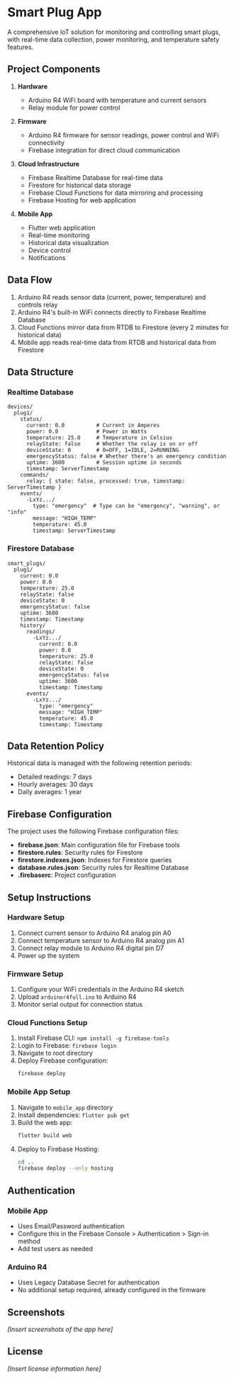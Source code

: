 # Smart Plug App

A comprehensive IoT solution for monitoring and controlling smart plugs, with real-time data collection, power monitoring, and temperature safety features.

## Project Components

1. **Hardware**
   - Arduino R4 WiFi board with temperature and current sensors
   - Relay module for power control

2. **Firmware**
   - Arduino R4 firmware for sensor readings, power control and WiFi connectivity
   - Firebase integration for direct cloud communication

3. **Cloud Infrastructure**
   - Firebase Realtime Database for real-time data
   - Firestore for historical data storage
   - Firebase Cloud Functions for data mirroring and processing
   - Firebase Hosting for web application

4. **Mobile App**
   - Flutter web application
   - Real-time monitoring
   - Historical data visualization
   - Device control
   - Notifications

## Data Flow

1. Arduino R4 reads sensor data (current, power, temperature) and controls relay
2. Arduino R4's built-in WiFi connects directly to Firebase Realtime Database
3. Cloud Functions mirror data from RTDB to Firestore (every 2 minutes for historical data)
4. Mobile app reads real-time data from RTDB and historical data from Firestore

## Data Structure

### Realtime Database

```
devices/
  plug1/
    status/
      current: 0.0          # Current in Amperes
      power: 0.0            # Power in Watts
      temperature: 25.0     # Temperature in Celsius
      relayState: false     # Whether the relay is on or off
      deviceState: 0        # 0=OFF, 1=IDLE, 2=RUNNING
      emergencyStatus: false # Whether there's an emergency condition
      uptime: 3600          # Session uptime in seconds
      timestamp: ServerTimestamp
    commands/
      relay: { state: false, processed: true, timestamp: ServerTimestamp }
    events/
      -LxYz.../
        type: "emergency"  # Type can be "emergency", "warning", or "info"
        message: "HIGH_TEMP"
        temperature: 45.0
        timestamp: ServerTimestamp
```

### Firestore Database

```
smart_plugs/
  plug1/
    current: 0.0
    power: 0.0
    temperature: 25.0
    relayState: false
    deviceState: 0
    emergencyStatus: false
    uptime: 3600
    timestamp: Timestamp
    history/
      readings/
        -LxYz.../
          current: 0.0
          power: 0.0
          temperature: 25.0
          relayState: false
          deviceState: 0
          emergencyStatus: false
          uptime: 3600
          timestamp: Timestamp
      events/
        -LxYz.../
          type: "emergency"
          message: "HIGH_TEMP"
          temperature: 45.0
          timestamp: Timestamp
```

## Data Retention Policy

Historical data is managed with the following retention periods:
- Detailed readings: 7 days
- Hourly averages: 30 days
- Daily averages: 1 year

## Firebase Configuration

The project uses the following Firebase configuration files:

- **firebase.json**: Main configuration file for Firebase tools
- **firestore.rules**: Security rules for Firestore
- **firestore.indexes.json**: Indexes for Firestore queries
- **database.rules.json**: Security rules for Realtime Database
- **.firebaserc**: Project configuration

## Setup Instructions

### Hardware Setup

1. Connect current sensor to Arduino R4 analog pin A0
2. Connect temperature sensor to Arduino R4 analog pin A1
3. Connect relay module to Arduino R4 digital pin D7
4. Power up the system

### Firmware Setup

1. Configure your WiFi credentials in the Arduino R4 sketch
2. Upload `arduinor4full.ino` to Arduino R4
3. Monitor serial output for connection status

### Cloud Functions Setup

1. Install Firebase CLI: `npm install -g firebase-tools`
2. Login to Firebase: `firebase login`
3. Navigate to root directory
4. Deploy Firebase configuration:
   ```bash
   firebase deploy
   ```

### Mobile App Setup

1. Navigate to `mobile_app` directory
2. Install dependencies: `flutter pub get`
3. Build the web app:
   ```bash
   flutter build web
   ```
4. Deploy to Firebase Hosting:
   ```bash
   cd ..
   firebase deploy --only hosting
   ```

## Authentication

### Mobile App
- Uses Email/Password authentication
- Configure this in the Firebase Console > Authentication > Sign-in method
- Add test users as needed

### Arduino R4
- Uses Legacy Database Secret for authentication
- No additional setup required, already configured in the firmware

## Screenshots

*[Insert screenshots of the app here]*

## License

*[Insert license information here]*
